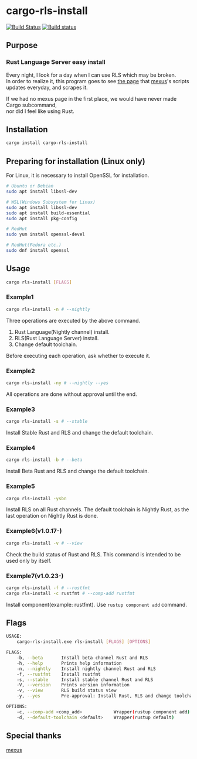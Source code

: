 # cargo-rls-install

[![Build Status](https://travis-ci.org/s4i/cargo-rls-install.svg?branch=master)](https://travis-ci.org/s4i/cargo-rls-install)
[![Build status](https://ci.appveyor.com/api/projects/status/jrfl8f3yuu9hsbml?svg=true)](https://ci.appveyor.com/project/s4i/cargo-rls-install)

## Purpose

### Rust Language Server easy install

Every night, I look for a day when I can use RLS which may be broken.  
In order to realize it, this program goes to see [the page](https://rust-lang.github.io/rustup-components-history/) that [mexus](https://github.com/mexus/)'s scripts
updates everyday, and scrapes it.

If we had no mexus page in the first place, we would have never made Cargo subcommand,  
nor did I feel like using Rust.

## Installation

```bash
cargo install cargo-rls-install
```

## Preparing for installation (Linux only)

For Linux, it is necessary to install OpenSSL for installation.

```bash
# Ubuntu or Debian
sudo apt install libssl-dev

# WSL(Windows Subsystem for Linux)
sudo apt install libssl-dev
sudo apt install build-essential
sudo apt install pkg-config

# RedHut
sudo yum install openssl-devel

# RedHut(Fedora etc.)
sudo dnf install openssl
```

## Usage

```bash
cargo rls-install [FLAGS]
```

### Example1

```bash
cargo rls-install -n # --nightly
```

Three operations are executed by the above command.

1. Rust Language(Nightly channel) install.
2. RLS(Rust Language Server) install.
3. Change default toolchain.

Before executing each operation, ask whether to execute it.

### Example2

```bash
cargo rls-install -ny # --nightly --yes
```

All operations are done without approval until the end.

### Example3

```bash
cargo rls-install -s # --stable
```

Install Stable Rust and RLS and change the default toolchain.

### Example4

```bash
cargo rls-install -b # --beta
```

Install Beta Rust and RLS and change the default toolchain.

### Example5

```bash
cargo rls-install -ysbn
```

Install RLS on all Rust channels.
The default toolchain is Nightly Rust, as the last operation on Nightly Rust is done.

### Example6(v1.0.17-)

```bash
cargo rls-install -v # --view
```

Check the build status of Rust and RLS.
This command is intended to be used only by itself.

### Example7(v1.0.23-)

```bash
cargo rls-install -f # --rustfmt
cargo rls-install -c rustfmt # --comp-add rustfmt
```

Install component(example: rustfmt). Use `rustup component add` command.

## Flags

```bash
USAGE:
    cargo-rls-install.exe rls-install [FLAGS] [OPTIONS]

FLAGS:
    -b, --beta       Install beta channel Rust and RLS
    -h, --help       Prints help information
    -n, --nightly    Install nightly channel Rust and RLS
    -f, --rustfmt    Install rustfmt
    -s, --stable     Install stable channel Rust and RLS
    -V, --version    Prints version information
    -v, --view       RLS build status view
    -y, --yes        Pre-approval: Install Rust, RLS and change toolchain

OPTIONS:
    -c, --comp-add <comp_add>            Wrapper(rustup component add)
    -d, --default-toolchain <default>    Wrapper(rustup default)
```

## Special thanks

[mexus](https://github.com/mexus/)
